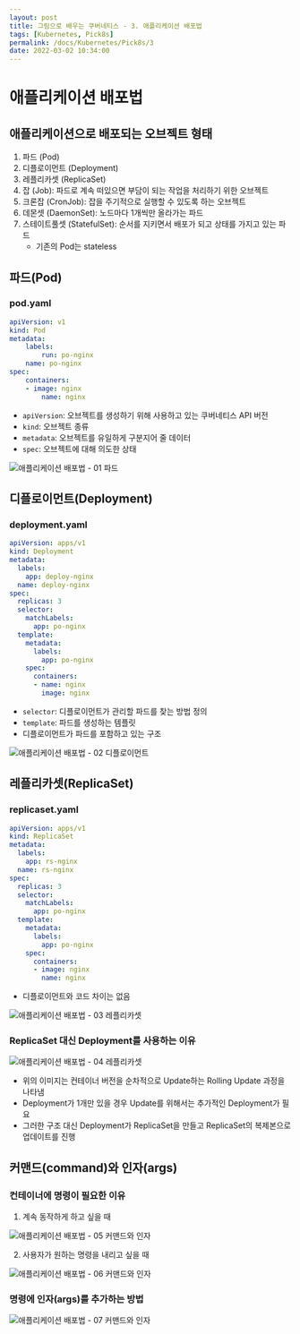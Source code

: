 ```yaml
---
layout: post
title: 그림으로 배우는 쿠버네티스 - 3. 애플리케이션 배포법
tags: [Kubernetes, Pick8s]
permalink: /docs/Kubernetes/Pick8s/3
date: 2022-03-02 10:34:00
---
```

# 애플리케이션 배포법
## 애플리케이션으로 배포되는 오브젝트 형태

1. 파드 (Pod)
2. 디플로이먼트 (Deployment)
3. 레플리카셋 (ReplicaSet)
4. 잡 (Job): 파드로 계속 떠있으면 부담이 되는 작업을 처리하기 위한 오브젝트
5. 크론잡 (CronJob): 잡을 주기적으로 실행할 수 있도록 하는 오브젝트
6. 데몬셋 (DaemonSet): 노드마다 1개씩만 올라가는 파드
7. 스테이트풀셋 (StatefulSet): 순서를 지키면서 배포가 되고 상태를 가지고 있는 파드
    - 기존의 Pod는 stateless

##  파드(Pod)
### pod.yaml
```yaml
apiVersion: v1
kind: Pod
metadata:
    labels:
        run: po-nginx
    name: po-nginx
spec:
    containers:
    - image: nginx
        name: nginx
```
- `apiVersion`: 오브젝트를 생성하기 위해 사용하고 있는 쿠버네티스 API 버전
- `kind`: 오브젝트 종류
- `metadata`: 오브젝트를 유일하게 구분지어 줄 데이터
- `spec`: 오브젝트에 대해 의도한 상태

![애플리케이션 배포법 - 01  파드](https://user-images.githubusercontent.com/52024566/156353704-3b0022d9-046b-4189-984d-adde77105605.png)

## 디플로이먼트(Deployment)
### deployment.yaml
```yaml
apiVersion: apps/v1
kind: Deployment
metadata:
  labels:
    app: deploy-nginx
  name: deploy-nginx
spec:
  replicas: 3
  selector:
    matchLabels:
      app: po-nginx
  template:
    metadata:
      labels:
        app: po-nginx
    spec:
      containers:
      - name: nginx
        image: nginx
```
- `selector`: 디플로이먼트가 관리할 파드를 찾는 방법 정의
- `template`: 파드를 생성하는 템플릿
- 디플로이먼트가 파드를 포함하고 있는 구조

![애플리케이션 배포법 - 02  디플로이먼트](https://user-images.githubusercontent.com/52024566/156353637-26c065da-b30a-4964-99ef-73e3f440e4ee.png)

## 레플리카셋(ReplicaSet)
### replicaset.yaml
```yaml
apiVersion: apps/v1
kind: ReplicaSet
metadata:
  labels:
    app: rs-nginx
  name: rs-nginx
spec:
  replicas: 3
  selector:
    matchLabels:
      app: po-nginx
  template:
    metadata:
      labels:
        app: po-nginx
    spec:
      containers:
      - image: nginx
        name: nginx
```
- 디플로이먼트와 코드 차이는 없음

![애플리케이션 배포법 - 03  레플리카셋](https://user-images.githubusercontent.com/52024566/156353640-13077c0e-8e72-47a9-9aac-e16fc53e1f98.png)

### ReplicaSet 대신 Deployment를 사용하는 이유

![애플리케이션 배포법 - 04  레플리카셋](https://user-images.githubusercontent.com/52024566/156353643-7dbe79ed-6728-4aa9-9bf3-507e9630b477.png)

- 위의 이미지는 컨테이너 버전을 순차적으로 Update하는 Rolling Update 과정을 나타냄
- Deployment가 1개만 있을 경우 Update를 위해서는 추가적인 Deployment가 필요
- 그러한 구조 대신 Deployment가 ReplicaSet을 만들고 ReplicaSet의 복제본으로 업데이트를 진행

## 커맨드(command)와 인자(args)
### 컨테이너에 명령이 필요한 이유
1. 계속 동작하게 하고 싶을 때

![애플리케이션 배포법 - 05  커맨드와 인자](https://user-images.githubusercontent.com/52024566/156374331-3c383556-24e4-4346-a732-4685e2ba89f6.png)

2. 사용자가 원하는 명령을 내리고 싶을 때

![애플리케이션 배포법 - 06  커맨드와 인자](https://user-images.githubusercontent.com/52024566/156374342-dc29a56c-9388-4834-8ad5-c8ee5162fb5c.png)

### 명령에 인자(args)를 추가하는 방법

![애플리케이션 배포법 - 07  커맨드와 인자](https://user-images.githubusercontent.com/52024566/156374343-707c4199-6cc6-407c-b25c-a4c0cb591ef1.png)

